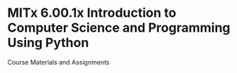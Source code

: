 # MITx 6.00.1x Introduction to Computer Science and Programming Using Python
Course Materials and Assignments
